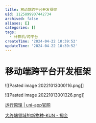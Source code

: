 ```yaml
---
title: 移动端跨平台开发框架
uid: 1125899907442734
archived: false
aliases: []
categories: []
tags:
  - 计算机/跨平台
createTime: '2024-04-22 10:39:52'
updateTime: '2024-04-22 10:39:52'
---
```


# 移动端跨平台开发框架

![[Pasted image 20221013000116.png]]

![[Pasted image 20221013001326.png]]

[运行原理 | uni-app官网](https://uniapp.dcloud.net.cn/tutorial/performance.html)

[大终端领域的新物种-KUN - 掘金](https://juejin.cn/post/7145655999439831071)
